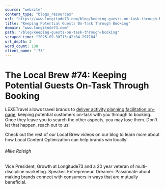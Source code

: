 ```yaml
---
source: "website"
content_type: "blogs_resources"
url: "https://www.longitude73.com/blog/keeping-guests-on-task-through-booking"
title: "Keeping Potential Guests On-Task Through Booking"
domain: "www.longitude73.com"
path: "/blog/keeping-guests-on-task-through-booking"
scraped_time: "2025-09-30T13:42:04.297184"
url_depth: 2
word_count: 108
client_name: "-73"
---
```


# The Local Brew #74: Keeping Potential Guests On-Task Through Booking

LEXETravel allows travel brands to [deliver activity planning facilitation on-page](/blog/the-local-brew-58-hotels-are-you-missing-out-on-an-opportunity-to-drive-direct-bookings), keeping potential customers on-task with you through to booking. Once they leave you to search the other aspects, you may lose them. Don't let that happen, reach out to us!

Check out the rest of our Local Brew videos on our blog to learn more about how Local Content Optimization can help brands win locally!

###### Mike Raleigh

Vice President, Growth at Longitude73 and a 20 year veteran of multi-discipline marketing. Speaker. Entrepreneur. Dreamer. Passionate about making brands connect with consumers in ways that are mutually beneficial.